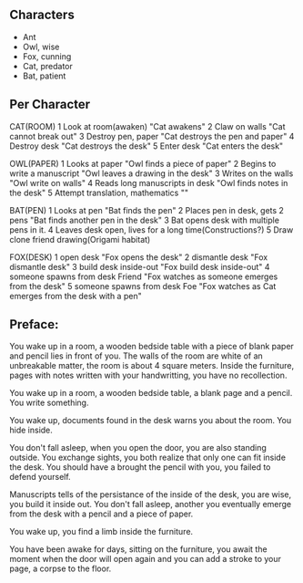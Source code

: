 ## Characters

- Ant
- Owl, wise
- Fox, cunning
- Cat, predator
- Bat, patient

## Per Character

CAT(ROOM)
1 Look at room(awaken)                  "Cat awakens"
2 Claw on walls                         "Cat cannot break out"
3 Destroy pen, paper                    "Cat destroys the pen and paper"
4 Destroy desk                          "Cat destroys the desk"
5 Enter desk                            "Cat enters the desk"

OWL(PAPER)
1 Looks at paper                        "Owl finds a piece of paper"
2 Begins to write a manuscript          "Owl leaves a drawing in the desk"
3 Writes on the walls                   "Owl write on walls"
4 Reads long manuscripts in desk        "Owl finds notes in the desk"
5 Attempt translation, mathematics      ""

BAT(PEN)
1 Looks at pen                          "Bat finds the pen"
2 Places pen in desk, gets 2 pens       "Bat finds another pen in the desk"
3 Bat opens desk with multiple pens in it. 
4 Leaves desk open, lives for a long time(Constructions?)
5 Draw clone friend drawing(Origami habitat)

FOX(DESK)
1 open desk                             "Fox opens the desk"
2 dismantle desk                        "Fox dismantle desk"
3 build desk inside-out                 "Fox build desk inside-out"
4 someone spawns from desk Friend       "Fox watches as someone emerges from the desk"
5 someone spawns from desk Foe          "Fox watches as Cat emerges from the desk with a pen"

## Preface:

You wake up in a room, a wooden bedside table with a piece of blank paper and pencil lies in front of you. The walls of the room are white of an unbreakable matter, the room is about 4 square meters. Inside the furniture, pages with notes written with your handwritting, you have no recollection.

You wake up in a room, a wooden bedside table, a blank page and a pencil. You write something.

You wake up, documents found in the desk warns you about the room. You hide inside.

You don't fall asleep, when you open the door, you are also standing outside. You exchange sights, you both realize that only one can fit inside the desk. You should have a brought the pencil with you, you failed to defend yourself.

Manuscripts tells of the persistance of the inside of the desk, you are wise, you build it inside out. You don't fall asleep, another you eventually emerge from the desk with a pencil and a piece of paper.

You wake up, you find a limb inside the furniture.

You have been awake for days, sitting on the furniture, you await the moment when the door will open again and you can add a stroke to your page, a corpse to the floor.
